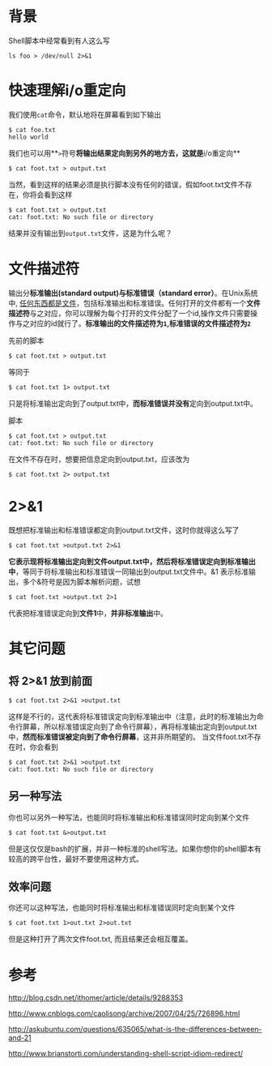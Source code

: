 # 背景

Shell脚本中经常看到有人这么写

```
ls foo > /dev/null 2>&1
```

# 快速理解i/o重定向

我们使用`cat`命令，默认地将在屏幕看到如下输出

```
$ cat foo.txt
hello world

```
我们也可以用**`>`符号**将输出结果定向到另外的地方去，这就是**i/o重定向**


```
$ cat foot.txt > output.txt
```
当然，看到这样的结果必须是执行脚本没有任何的错误，假如foot.txt文件不存在，你将会看到这样

```
$ cat foot.txt > output.txt
cat: foot.txt: No such file or directory
```
结果并没有输出到`output.txt`文件，这是为什么呢？

# 文件描述符

输出分**标准输出(standard output)**与**标准错误（standard error）**。在Unix系统中, [任何东西都是文件](https://en.wikipedia.org/wiki/Everything_is_a_file)，包括标准输出和标准错误。任何打开的文件都有一个**文件描述符**与之对应，你可以理解为每个打开的文件分配了一个id,操作文件只需要操作与之对应的id就行了。**标准输出的文件描述符为`1`,标准错误的文件描述符为`2`**

先前的脚本
```
$ cat foot.txt > output.txt
```
等同于

```
$ cat foot.txt 1> output.txt

```
只是将标准输出定向到了output.txt中，**而标准错误并没有**定向到output.txt中。

脚本
```
$ cat foot.txt > output.txt
cat: foot.txt: No such file or directory
```
在文件不存在时，想要把信息定向到output.txt，应该改为

```
$ cat foot.txt 2> output.txt
```

# 2>&1

既想把标准输出和标准错误都定向到output.txt文件，这时你就得这么写了

```
$ cat foot.txt >output.txt 2>&1
```

**它表示现将标准输出定向到文件output.txt中，然后将标准错误定向到标准输出中**，等同于将标准输出和标准错误一同输出到output.txt文件中。&1 表示标准输出，多个&符号是因为脚本解析问题，试想

```
$ cat foot.txt >output.txt 2>1
```
代表把标准错误定向到**文件1**中，**并非标准输出**中。


# 其它问题
## 将 2>&1 放到前面
```
$ cat foot.txt 2>&1 >output.txt

```
这样是不行的，这代表将标准错误定向到标准输出中（注意，此时的标准输出为命令行屏幕，所以标准错误定向到了命令行屏幕），再将标准输出定向到output.txt中，**然而标准错误被定向到了命令行屏幕**，这并非所期望的。
当文件foot.txt不存在时，你会看到
```
$ cat foot.txt 2>&1 >output.txt
cat: foot.txt: No such file or directory
```

## 另一种写法

你也可以另外一种写法，也能同时将标准输出和标准错误同时定向到某个文件

```
$ cat foot.txt &>output.txt

```
但是这仅仅是bash的扩展，并非一种标准的shell写法。如果你想你的shell脚本有较高的跨平台性，最好不要使用这种方式。

## 效率问题
你还可以这种写法，也能同时将标准输出和标准错误同时定向到某个文件
```
$ cat foot.txt 1>out.txt 2>out.txt

```
但是这种打开了两次文件foot.txt, 而且结果还会相互覆盖。


# 参考

http://blog.csdn.net/ithomer/article/details/9288353

http://www.cnblogs.com/caolisong/archive/2007/04/25/726896.html

http://askubuntu.com/questions/635065/what-is-the-differences-between-and-21

http://www.brianstorti.com/understanding-shell-script-idiom-redirect/
